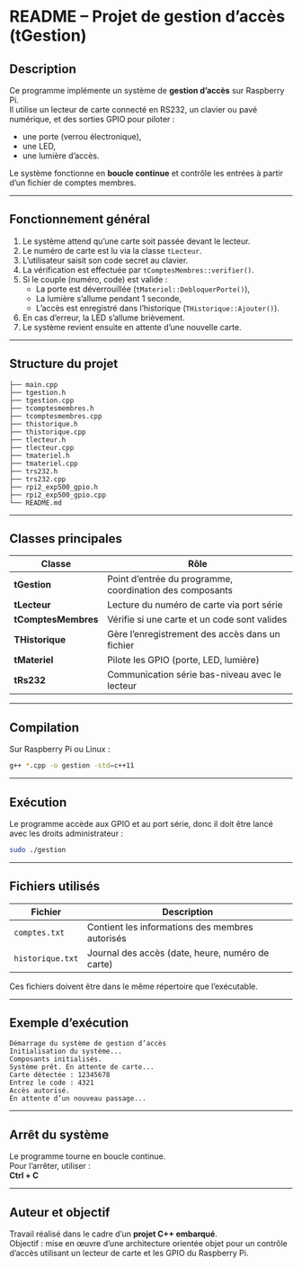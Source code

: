 # README – Projet de gestion d’accès (tGestion)

## Description

Ce programme implémente un système de **gestion d’accès** sur Raspberry Pi.  
Il utilise un lecteur de carte connecté en RS232, un clavier ou pavé numérique, et des sorties GPIO pour piloter :

- une porte (verrou électronique),  
- une LED,  
- une lumière d’accès.

Le système fonctionne en **boucle continue** et contrôle les entrées à partir d’un fichier de comptes membres.

---

## Fonctionnement général

1. Le système attend qu’une carte soit passée devant le lecteur.  
2. Le numéro de carte est lu via la classe `tLecteur`.  
3. L’utilisateur saisit son code secret au clavier.  
4. La vérification est effectuée par `tComptesMembres::verifier()`.  
5. Si le couple (numéro, code) est valide :  
   - La porte est déverrouillée (`tMateriel::DebloquerPorte()`),  
   - La lumière s’allume pendant 1 seconde,  
   - L’accès est enregistré dans l’historique (`THistorique::Ajouter()`).  
6. En cas d’erreur, la LED s’allume brièvement.  
7. Le système revient ensuite en attente d’une nouvelle carte.

---

## Structure du projet

```
├── main.cpp
├── tgestion.h
├── tgestion.cpp
├── tcomptesmembres.h
├── tcomptesmembres.cpp
├── thistorique.h
├── thistorique.cpp
├── tlecteur.h
├── tlecteur.cpp
├── tmateriel.h
├── tmateriel.cpp
├── trs232.h
├── trs232.cpp
├── rpi2_exp500_gpio.h
├── rpi2_exp500_gpio.cpp
└── README.md
```

---

## Classes principales

| Classe | Rôle |
|---------|------|
| **tGestion** | Point d’entrée du programme, coordination des composants |
| **tLecteur** | Lecture du numéro de carte via port série |
| **tComptesMembres** | Vérifie si une carte et un code sont valides |
| **THistorique** | Gère l’enregistrement des accès dans un fichier |
| **tMateriel** | Pilote les GPIO (porte, LED, lumière) |
| **tRs232** | Communication série bas-niveau avec le lecteur |

---

## Compilation

Sur Raspberry Pi ou Linux :

```bash
g++ *.cpp -o gestion -std=c++11
```

---

## Exécution

Le programme accède aux GPIO et au port série, donc il doit être lancé avec les droits administrateur :

```bash
sudo ./gestion
```

---

## Fichiers utilisés

| Fichier | Description |
|----------|-------------|
| `comptes.txt` | Contient les informations des membres autorisés |
| `historique.txt` | Journal des accès (date, heure, numéro de carte) |

Ces fichiers doivent être dans le même répertoire que l’exécutable.

---

## Exemple d’exécution

```
Démarrage du système de gestion d’accès
Initialisation du système...
Composants initialisés.
Système prêt. En attente de carte...
Carte détectée : 12345678
Entrez le code : 4321
Accès autorisé.
En attente d’un nouveau passage...
```

---

## Arrêt du système

Le programme tourne en boucle continue.  
Pour l’arrêter, utiliser :  
**Ctrl + C**

---

## Auteur et objectif

Travail réalisé dans le cadre d’un **projet C++ embarqué**.  
Objectif : mise en œuvre d’une architecture orientée objet pour un contrôle d’accès utilisant un lecteur de carte et les GPIO du Raspberry Pi.

